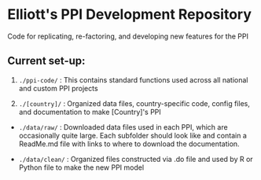 # Elliott's PPI Development Repository

Code for replicating, re-factoring, and developing new features for the PPI

## Current set-up:

1. `./ppi-code/` : This contains standard functions used across all national and custom PPI projects

2. `./[country]/` : Organized data files, country-specific code, config files, and documentation to make [Country]'s PPI

  - `./data/raw/` : Downloaded data files used in each PPI, which are occasionally quite large. Each subfolder should look like and contain a ReadMe.md file with links to where to download the documentation.


  - `./data/clean/` : Organized files constructed via .do file and used by R or Python file to make the new PPI model
